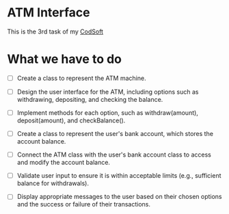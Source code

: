 # ATM Interface
This is the 3rd task of my [CodSoft](https://www.codsoft.in)

# What we have to do



- [ ] Create a class to represent the ATM machine. 

- [ ] Design the user interface for the ATM, including options such as withdrawing, depositing, and
checking the balance.

- [ ] Implement methods for each option, such as withdraw(amount), deposit(amount), and
checkBalance().

- [ ] Create a class to represent the user's bank account, which stores the account balance.

- [ ] Connect the ATM class with the user's bank account class to access and modify the account
balance.

- [ ] Validate user input to ensure it is within acceptable limits (e.g., sufficient balance for withdrawals).

- [ ] Display appropriate messages to the user based on their chosen options and the success or failure
of their transactions.
